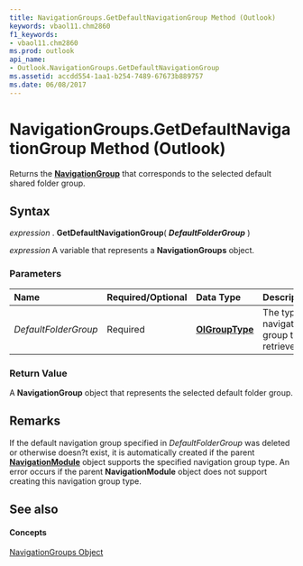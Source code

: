 ```yaml
---
title: NavigationGroups.GetDefaultNavigationGroup Method (Outlook)
keywords: vbaol11.chm2860
f1_keywords:
- vbaol11.chm2860
ms.prod: outlook
api_name:
- Outlook.NavigationGroups.GetDefaultNavigationGroup
ms.assetid: accdd554-1aa1-b254-7489-67673b889757
ms.date: 06/08/2017
---
```



# NavigationGroups.GetDefaultNavigationGroup Method (Outlook)

Returns the  **[NavigationGroup](Outlook.NavigationGroup.md)** that corresponds to the selected default shared folder group.


## Syntax

 _expression_ . **GetDefaultNavigationGroup**( **_DefaultFolderGroup_** )

 _expression_ A variable that represents a **NavigationGroups** object.


### Parameters



|**Name**|**Required/Optional**|**Data Type**|**Description**|
|:-----|:-----|:-----|:-----|
| _DefaultFolderGroup_|Required| **[OlGroupType](Outlook.OlGroupType.md)**|The type of navigation group to be retrieved.|

### Return Value

A  **NavigationGroup** object that represents the selected default folder group.


## Remarks

If the default navigation group specified in  _DefaultFolderGroup_ was deleted or otherwise doesn?t exist, it is automatically created if the parent **[NavigationModule](Outlook.NavigationModule.md)** object supports the specified navigation group type. An error occurs if the parent **NavigationModule** object does not support creating this navigation group type.


## See also


#### Concepts


[NavigationGroups Object](Outlook.NavigationGroups.md)

